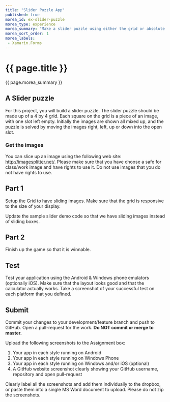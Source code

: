 ```yaml
---
title: "Slider Puzzle App"
published: true
morea_id: ex-slider-puzzle
morea_type: experience
morea_summary: "Make a slider puzzle using either the grid or absolute layout."
morea_sort_order: 1
morea_labels:
 - Xamarin.Forms
---
```


# {{ page.title }}
{{ page.morea_summary }}

## A Slider puzzle
For this project, you will build a slider puzzle. The slider puzzle should be made up of a 4 by 4 grid. Each square on the grid is a piece of an image, with one slot left empty. Initially the images are shown all mixed up, and the puzzle is solved by moving the images right, left, up or down into the open slot.

### Get the images
You can slice up an image using the following web site: <http://imagesplitter.net/>.  Please make sure that you have choose a safe for class/work image and have rights to use it.  Do not use images that you do not have rights to use.

## Part 1
Setup the Grid to have sliding images.  Make sure that the grid is responsive to the size of your display.

Update the sample slider demo code so that we have sliding images instead of sliding boxes.

## Part 2
Finish up the game so that it is winnable.

## Test
Test your application using the Android & Windows phone emulators (optionally iOS).  Make sure that the layout looks good and that the calculator actually works.  Take a screenshot of your successful test on each platform that you defined.


## Submit
Commit your changes to your development/feature branch and push to GitHub. Open a pull-request for the work. __Do NOT commit or merge to master.__

Upload the following screenshots to the Assignment box:

1. Your app in each style running on Android
2. Your app in each style running on Windows Phone
3. Your app in each style running on Windows and/or iOS (optional)
4. A GitHub website screenshot clearly showing your GitHub username, repository and open pull-request

Clearly label all the screenshots and add them individually to the dropbox, or paste them into a single MS Word document to upload.   Please do not zip the screenshots.
